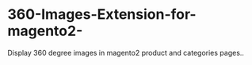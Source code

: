 # 360-Images-Extension-for-magento2-
Display 360 degree images in magento2 product and categories pages..
